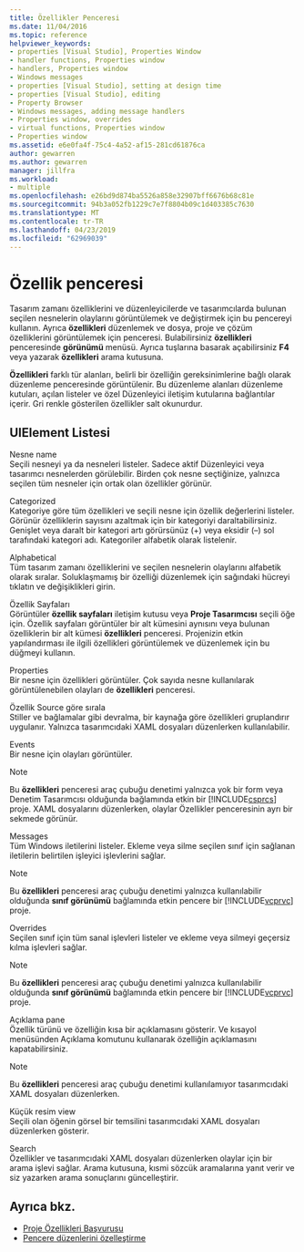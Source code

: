 ```yaml
---
title: Özellikler Penceresi
ms.date: 11/04/2016
ms.topic: reference
helpviewer_keywords:
- properties [Visual Studio], Properties Window
- handler functions, Properties window
- handlers, Properties window
- Windows messages
- properties [Visual Studio], setting at design time
- properties [Visual Studio], editing
- Property Browser
- Windows messages, adding message handlers
- Properties window, overrides
- virtual functions, Properties window
- Properties window
ms.assetid: e6e0fa4f-75c4-4a52-af15-281cd61876ca
author: gewarren
ms.author: gewarren
manager: jillfra
ms.workload:
- multiple
ms.openlocfilehash: e26bd9d874ba5526a858e32907bff6676b68c81e
ms.sourcegitcommit: 94b3a052fb1229c7e7f8804b09c1d403385c7630
ms.translationtype: MT
ms.contentlocale: tr-TR
ms.lasthandoff: 04/23/2019
ms.locfileid: "62969039"
---
```

# <a name="properties-window"></a>Özellik penceresi

Tasarım zamanı özelliklerini ve düzenleyicilerde ve tasarımcılarda bulunan seçilen nesnelerin olaylarını görüntülemek ve değiştirmek için bu pencereyi kullanın. Ayrıca **özellikleri** düzenlemek ve dosya, proje ve çözüm özelliklerini görüntülemek için penceresi. Bulabilirsiniz **özellikleri** penceresinde **görünümü** menüsü. Ayrıca tuşlarına basarak açabilirsiniz **F4** veya yazarak **özellikleri** arama kutusuna.

**Özellikleri** farklı tür alanları, belirli bir özelliğin gereksinimlerine bağlı olarak düzenleme penceresinde görüntülenir. Bu düzenleme alanları düzenleme kutuları, açılan listeler ve özel Düzenleyici iletişim kutularına bağlantılar içerir. Gri renkle gösterilen özellikler salt okunurdur.

## <a name="uielement-list"></a>UIElement Listesi

Nesne name\
Seçili nesneyi ya da nesneleri listeler. Sadece aktif Düzenleyici veya tasarımcı nesnelerden görülebilir. Birden çok nesne seçtiğinize, yalnızca seçilen tüm nesneler için ortak olan özellikler görünür.

Categorized\
Kategoriye göre tüm özellikleri ve seçili nesne için özellik değerlerini listeler. Görünür özelliklerin sayısını azaltmak için bir kategoriyi daraltabilirsiniz. Genişlet veya daralt bir kategori artı görürsünüz (+) veya eksidir (–) sol tarafındaki kategori adı. Kategoriler alfabetik olarak listelenir.

Alphabetical\
Tüm tasarım zamanı özelliklerini ve seçilen nesnelerin olaylarını alfabetik olarak sıralar. Soluklaşmamış bir özelliği düzenlemek için sağındaki hücreyi tıklatın ve değişiklikleri girin.

Özellik Sayfaları\
Görüntüler **özellik sayfaları** iletişim kutusu veya **Proje Tasarımcısı** seçili öğe için. Özellik sayfaları görüntüler bir alt kümesini aynısını veya bulunan özelliklerin bir alt kümesi **özellikleri** penceresi. Projenizin etkin yapılandırması ile ilgili özellikleri görüntülemek ve düzenlemek için bu düğmeyi kullanın.

Properties\
Bir nesne için özellikleri görüntüler. Çok sayıda nesne kullanılarak görüntülenebilen olayları de **özellikleri** penceresi.

Özellik Source göre sırala\
Stiller ve bağlamalar gibi devralma, bir kaynağa göre özellikleri gruplandırır uygulanır. Yalnızca tasarımcıdaki XAML dosyaları düzenlerken kullanılabilir.

Events\
Bir nesne için olayları görüntüler.

> [!NOTE]
> Bu **özellikleri** penceresi araç çubuğu denetimi yalnızca yok bir form veya Denetim Tasarımcısı olduğunda bağlamında etkin bir [!INCLUDE[csprcs](../../data-tools/includes/csprcs_md.md)] proje. XAML dosyalarını düzenlerken, olaylar Özellikler penceresinin ayrı bir sekmede görünür.

Messages\
Tüm Windows iletilerini listeler. Ekleme veya silme seçilen sınıf için sağlanan iletilerin belirtilen işleyici işlevlerini sağlar.

> [!NOTE]
> Bu **özellikleri** penceresi araç çubuğu denetimi yalnızca kullanılabilir olduğunda **sınıf görünümü** bağlamında etkin pencere bir [!INCLUDE[vcprvc](../../code-quality/includes/vcprvc_md.md)] proje.

Overrides\
Seçilen sınıf için tüm sanal işlevleri listeler ve ekleme veya silmeyi geçersiz kılma işlevleri sağlar.

> [!NOTE]
> Bu **özellikleri** penceresi araç çubuğu denetimi yalnızca kullanılabilir olduğunda **sınıf görünümü** bağlamında etkin pencere bir [!INCLUDE[vcprvc](../../code-quality/includes/vcprvc_md.md)] proje.

Açıklama pane\
Özellik türünü ve özelliğin kısa bir açıklamasını gösterir. Ve kısayol menüsünden Açıklama komutunu kullanarak özelliğin açıklamasını kapatabilirsiniz.

> [!NOTE]
> Bu **özellikleri** penceresi araç çubuğu denetimi kullanılamıyor tasarımcıdaki XAML dosyaları düzenlerken.

Küçük resim view\
Seçili olan öğenin görsel bir temsilini tasarımcıdaki XAML dosyaları düzenlerken gösterir.

Search\
Özellikler ve tasarımcıdaki XAML dosyaları düzenlerken olaylar için bir arama işlevi sağlar. Arama kutusuna, kısmi sözcük aramalarına yanıt verir ve siz yazarken arama sonuçlarını güncelleştirir.

## <a name="see-also"></a>Ayrıca bkz.

- [Proje Özellikleri Başvurusu](../../ide/reference/project-properties-reference.md)
- [Pencere düzenlerini özelleştirme](../../ide/customizing-window-layouts-in-visual-studio.md)